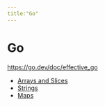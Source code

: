 ```yaml
---
title:"Go"
---
```

# Go
https://go.dev/doc/effective_go
- [Arrays and Slices](Notes/Arrays%20and%20Slices.md)
- [Strings](Notes/Strings.md)
- [Maps](Notes/Maps.md)
